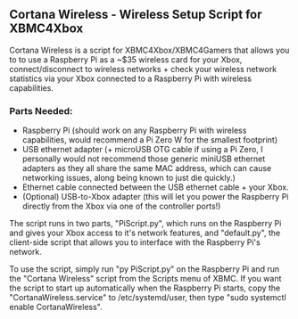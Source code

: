 ## Cortana Wireless - Wireless Setup Script for XBMC4Xbox

Cortana Wireless is a script for XBMC4Xbox/XBMC4Gamers that allows you to to use a Raspberry Pi as a ~$35 wireless card for your Xbox, connect/disconnect to wireless networks + check your wireless network statistics via your Xbox connected to a Raspberry Pi with wireless capabilities.

### Parts Needed:
- Raspberry Pi (should work on any Raspberry Pi with wireless capabilities, would recommend a Pi Zero W for the smallest footprint)
- USB ethernet adapter (+ microUSB OTG cable if using a Pi Zero, I personally would not recommend those generic miniUSB ethernet adapters as they all share the same MAC address, which can cause networking issues, along being known to just die quickly.)
- Ethernet cable connected between the USB ethernet cable + your Xbox.
- (Optional) USB-to-Xbox adapter (this will let you power the Raspberry Pi directly from the Xbox via one of the controller ports!)

The script runs in two parts, "PiScript.py", which runs on the Raspberry Pi and gives your Xbox access to it's network features, and "default.py", the client-side script that allows you to interface with the Raspberry Pi's network.

To use the script, simply run "py PiScript.py" on the Raspberry Pi and run the "Cortana Wireless" script from the Scripts menu of XBMC. If you want the script to start up automatically when the Raspberry Pi starts, copy the "CortanaWireless.service" to /etc/systemd/user, then type "sudo systemctl enable CortanaWireless". 
